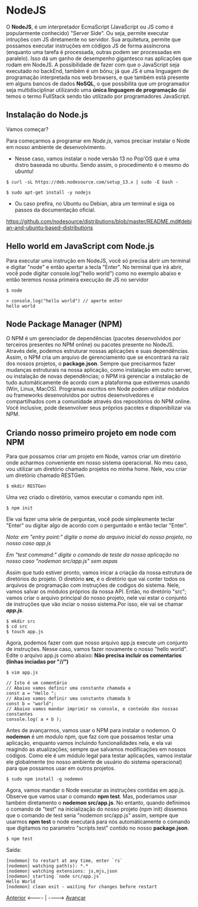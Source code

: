 # NodeJS

O **NodeJS**, é um interpretador EcmaScript (JavaScript ou JS como é popularmente conhecido) "Server Side". Ou seja, permite executar intruções com JS diretamente no servidor. Sua arquitetura, permite que possamos executar instruções em códigos JS de forma assíncrona (enquanto uma tarefa é processada, outras podem ser processadas em paralelo). Isso dá um ganho de desempenho gigantesco nas aplicações que rodam em NodeJS. A possibilidade de fazer com que o JavaScript seja executado no backEnd, também é um bônu; já que JS é uma linguagem de programação interpretada nos web browsers, e que também está presente em alguns bancos de dados **NoSQL**, o que possibilita que um programador seja multidisciplinar utilizando uma **única linguagem de programação** daí temos o termo FullStack sendo tão utilizado por programadores JavaScript.

## Instalação do Node.js

Vamos começar? 

Para começarmos a programar em *Node.js*, vamos precisar instalar o Node em nosso ambiente de desenvolvimento.

- Nesse caso, vamos instalar o node versão 13 no Pop'OS que é uma distro baseada no ubuntu. Sendo assim, o procedimento é o mesmo do ubuntu!

```
$ curl -sL https://deb.nodesource.com/setup_13.x | sudo -E bash -

$ sudo apt-get install -y nodejs
```

- Ou caso prefira, no Ubuntu ou Debian, abra um terminal e siga os passos da documentação oficial.

https://github.com/nodesource/distributions/blob/master/README.md#debian-and-ubuntu-based-distributions


## Hello world em JavaScript com Node.js

Para executar uma instrução em NodeJS, você só precisa abrir um terminal e digitar "node" e então apertar a tecla "Enter". No terminal que irá abrir, você pode digitar console.log("hello world") como no exemplo abaixo e então teremos nossa primeira execução de JS no servidor

```
$ node

> console.log("hello world") // aperte enter
hello world
```

## Node Package Manager (NPM)

O NPM é um gerenciador de dependências (pacotes desenvolvidos por terceiros presentes no NPM online) ou pacotes presente no NodeJS. Através dele, podemos estruturar nossas aplicações e suas dependências. Assim, o NPM cria um arquivo de gerenciamento que se encontrará na raiz dos nossos projetos, o **package.json**. Sempre que precisarmos fazer mudanças estruturais na nossa aplicação, como instalação em outro server, ou instalação de novas dependências; o NPM irá gerenciar a instalação de tudo automáticamente de acordo com a plataforma que estivermos usando (Win, Linux, MacOS). Programas escritos em Node podem utilizar módulos ou frameworks desenvolvidos por outros desenvolvedores e compartilhados com a comunidade através dos repositórios do NPM online. Você inclusive, pode desenvolver seus próprios pacotes e disponibilizar via NPM.

## Criando nosso primeiro projeto em node com NPM

Para que possamos criar um projeto em Node, vamos criar um diretório onde acharmos conveniente em nosso sistema operacional. No meu caso, vou utilizar um diretório chamado projetos no minha home. Nele, vou criar um diretório chamado RESTGen.

```
$ mkdir RESTGen
```

Uma vez criado o diretório, vamos executar o comando npm init.

```
$ npm init
```

Ele vai fazer uma série de perguntas, você pode simplesmente teclar "Enter" ou digitar algo de acordo com o perguntado e então teclar "Enter".

*Nota: em "entry point:" digite o nome do arquivo inicial do nosso projeto, no nosso caso app.js*

*Em "test command:" digite o comando de teste da nossa aplicação no nosso caso "nodemon src/app.js" sem aspas*

Assim que tudo estiver pronto, vamos inicar a criação da nossa estrutura de diretórios do projeto. O diretório **src**, é o diretório que vai conter todos os arquivos de programação com instruções de codigos do sistema. Nele, vamos salvar os módulos próprios da nossa API. Então, no diretório "src"; vamos criar o arquivo principal do nosso projeto, nele vai estar o conjunto de instruções que vão inciar o nosso sistema.Por isso, ele vai se chamar _**app.js**_.

```
$ mkdir src
$ cd src
$ touch app.js
```
Agora, podemos fazer com que nosso arquivo app.js execute um conjunto de instruções. Nesse caso, vamos fazer novamente o nosso "hello world". Edite o arquivo app.js como abaixo:
**Não precisa incluir os comentarios (linhas inciadas por "//")**

```
$ vim app.js

// Isto é um comentário
// Abaixo vamos definir uma constante chamada a
const a = "Hello ";
// Abaixo vamos definir uma constante chamada b
const b = "world";
// Abaixo vamos mandar imprimir no console, o conteúdo das nossas constantes
console.log( a + b );
```

Antes de avançarmos, vamos usar o NPM para instalar o nodemon. O **nodemon** é um modulo npm, que faz com que possamos testar uma aplicação, enquanto vamos incluindo funcionalidades nela, e ela vai reagindo as atualizações; sempre que salvamos modificações em nossos códigos. Como ele é um módulo legal para testar aplicações, vamos instalar ele globalmente (no nosso ambiente de usuário do sistema operacional) para que possamos usar em outros projetos.

```
$ sudo npm install -g nodemon
```

Agora, vamos mandar o Node executar as instruções contidas em app.js. Observe que vamos usar o comando **npm test**. Mas, poderiamos usar também diretamento o **nodemon src/app.js**. No entanto, quando definimos o comando de "test" na inicialização do nosso projeto (npm init) dissemos que o comando de test seria "nodemon src/app.js" assim, sempre que usarmos **npm test** o node executará para nós automáticamente o comando que digitamos no parametro "scripts.test" contido no nosso **package.json**.

```
$ npm test
```
Saída:

```
[nodemon] to restart at any time, enter `rs`
[nodemon] watching path(s): *.*
[nodemon] watching extensions: js,mjs,json
[nodemon] starting `node src/app.js`
Hello World
[nodemon] clean exit - waiting for changes before restart
```


[Anterior](./03Setup.md) <---- | ----> [Avançar]()